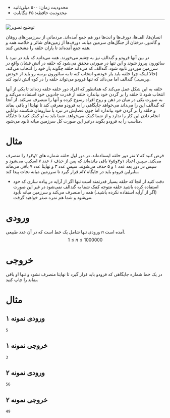 + محدودیت زمان: ۵۰۰ میلی‌ثانیه
+ محدودیت حافظه: ۲۵ مگابایت

----------
![توضیح تصویر](https://www.unscrambled.sg/wp-content/uploads/2016/07/lord-of-the-rings.png)

انسان‌ها، الف‌ها، دورف‌ها و انت‌ها دور هم جمع آمده‌اند. مردمانی از سرزمین‌های روهان و گاندور، درختان از جنگل‌های سرمین میانه، دورف‌ها از زمین‌های شائر و خلاصه همه و همه جمع آمده‌اند تا یاران حلقه را مشخص کنند.

در بین آنها فرودو و گندالف نیز به چشم می‌خورند. همه می‌دانند که باید در نبرد با سائورون پیروز شوند و این تنها در صورتی محقق می‌شود که حلقه در آتش فشان واقع در سرزمین موردور نابود شود. گندالف که می‌داند حلقه چگونه یار خود را انتخاب می‌کند. (حالا اینکه چرا حلقه باید یار خودشو انتخاب کنه تا به سائورون برسه رو باید از خودش بپرسید.) گندالف اما می‌داند که تنها فرودو می‌‌تواند حلقه را در کوه آتش نابود کند.

حلقه به این شکل عمل می‌کند که همانطور که افراد دور حلقه حلقه زده‌اند تا یکی از آنها انتخاب شود تا حلقه را بر گردن خود بیاندازد حلقه از قدرت جادویی خود استفاده می‌کند و به صورت یکی در میان در ذهن و روح افراد رسوخ کرده و آنها را منصرف می‌کند.  از آنجا که گندالف این را می‌داند می‌خواهد جایگاهی را به فرودو معرفی کند تا نهایتا او باقی بماند و حلقه را بر گردن خود بیاندازد اما چون عصا‌یش در نبرد با سارومان شکسته توانایی انجام دادن این کار را ندارد و از شما کمک می‌خواهد.  شما باید به او کمک کنید تا جایگاه مناسب را به فرودو بگوید درغیر این صورت کل سرزمین میانه نابود می‌شود.

# مثال

فرض کنید که ۷ نفر دور حلقه ایستاده‌اند.
در دور اول حلقه شماره های ۲و۴و۶ را منصرف می‌کند. سپس اعداد ۱و۳و۵و۷ باقی مانده‌اند که پس از حذف ۶ عدد ۷ اسکیپ می‌شود و سپس در دور بعد عدد ۱ و ۵ حذف می‌شوند. سپس عدد ۳ و نهایتا عدد ۷ باقی می‌ماند بنابراین فرودو باید در جایگاه ۷‌ام قرار گیرد تا سرزمین میانه نجات پیدا کند.

+ دقت کنید از انجا که حلقه بسیار قدرتمند است تنها اگر از آرایه در پیاده سازی کد خود استفاده کرده باشید حلقه متوجه کمک شما به گندالف نمی‌شود در غیر این صورت (اگر از آرایه استفاده نکرده باشید.) همه را منصرف می‌کند و سرزمین میانه نابود می‌شود و شما هم نمره صفر خواهید گرفت.

# ورودی

ورودی تنها شامل یک خط است که در آن عدد طبیعی $n$ آمده است.
$$1 \le n \le 1000000$$

# خروجی

در یک خط شماره جایگاهی که فرودو باید قرار گیرد تا نهایتا منصرف نشود و تنها او باقی بماند را چاپ کنید.

# مثال

## ورودی نمونه ۱

```
5
```

## خروجی نمونه ۱

```
3
```

## ورودی نمونه ۲

```
56
```

## خروجی نمونه ۲

```
49
```